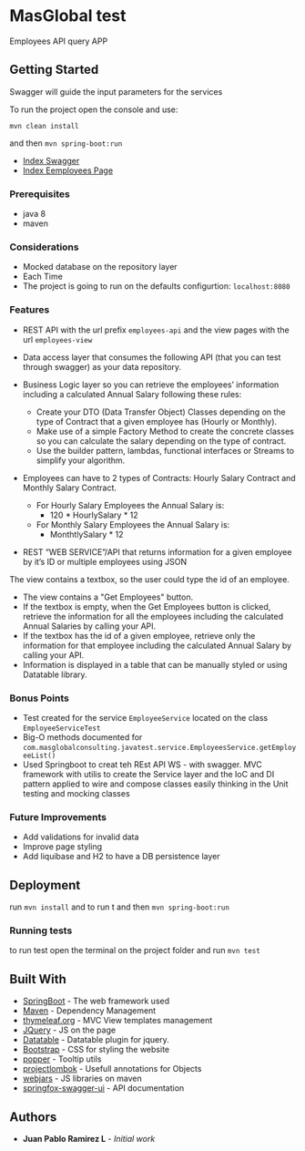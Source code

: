 # MasGlobal test

Employees API query APP

## Getting Started

Swagger will guide the input parameters for the services

To run the project open the console and use:

```mvn clean install```

and then 
```mvn spring-boot:run```

* [Index Swagger](http://localhost:8080/swagger-ui.htm)
* [Index Eemployees Page](http://localhost:8080/employees-view/home)

### Prerequisites

* java 8 
* maven


### Considerations
- Mocked database on the repository layer
- Each Time
- The project is going to run on the defaults configurtion: `localhost:8080`

### Features

- REST API with the url prefix `employees-api` and the view pages with the url `employees-view`

- Data access layer that consumes the following API (that you can test through swagger) as your data repository.
- Business Logic layer so you can retrieve the employees’ information including a calculated Annual Salary following these rules:
    - Create your DTO (Data Transfer Object) Classes depending on the type of Contract that a given employee has (Hourly or Monthly).
    - Make use of a simple Factory Method to create the concrete classes so you can calculate the salary depending on the type of contract.
    - Use the builder pattern, lambdas, functional interfaces or Streams to simplify your algorithm.
- Employees can have to 2 types of Contracts: Hourly Salary Contract and Monthly Salary Contract.
    - For Hourly Salary Employees the Annual Salary is:
        - 120 * HourlySalary * 12
    - For Monthly Salary Employees the Annual Salary is:
        - MonthtlySalary * 12
- REST “WEB SERVICE”/API that returns information for a given employee by it’s ID or multiple employees using JSON

The view contains a textbox, so the user could type the id of an employee.
- The view contains a "Get Employees" button.
- If the textbox is empty, when the Get Employees button is clicked, retrieve the information for all the employees including the calculated Annual Salaries by calling your API.
- If the textbox has the id of a given employee, retrieve only the information for that employee including the calculated Annual Salary by calling your API.
- Information is displayed in a table that can be manually styled or using Datatable library.


### Bonus Points
- Test created for the service `EmployeeService` located on the class `EmployeeServiceTest`
- Big-O methods documented for `com.masglobalconsulting.javatest.service.EmployeesService.getEmployeeList()`
- Used Springboot to creat teh REst API WS - with swagger. MVC framework with utilis to create the Service layer
and the IoC and DI  pattern applied to wire and compose classes easily thinking in the Unit testing and mocking classes


### Future Improvements
- Add validations for invalid data
- Improve page styling
- Add liquibase and H2 to have a DB persistence layer

## Deployment

run ```mvn install``` and  to run t 
and then 
```mvn spring-boot:run```

### Running tests

to run test open the terminal on the project folder and run 
``mvn test``

## Built With

* [SpringBoot](https://spring.io/projects/spring-boot/) - The web framework used
* [Maven](https://maven.apache.org/) - Dependency Management
* [thymeleaf.org](https://www.thymeleaf.org/) - MVC View templates management
* [JQuery](https://jquery.com/) - JS on the page
* [Datatable](https://datatables.net/) - Datatable plugin for jquery.
* [Bootstrap](https://getbootstrap.com/) - CSS for styling the website
* [popper](https://popper.js.org/) - Tooltip utils
* [projectlombok](https://projectlombok.org/) - Usefull annotations for Objects
* [webjars](https://www.webjars.org/) - JS libraries on maven
* [springfox-swagger-ui](https://github.com/Netflix/Hystrix) - API documentation



## Authors

* **Juan Pablo Ramirez L** - *Initial work* 

